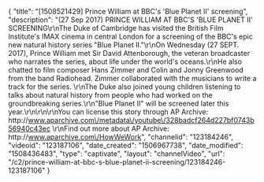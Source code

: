 {
    "title": "[1508521429] Prince William at BBC's 'Blue Planet II' screening",
    "description": "(27 Sep 2017) PRINCE WILLIAM AT BBC'S 'BLUE PLANET II' SCREENING\r\nThe Duke of Cambridge has visited the British Film Institute's IMAX cinema in central London for a screening of the BBC's epic new natural history series \"Blue Planet II.\"\r\nOn Wednesday (27 SEPT. 2017), Prince William met Sir David Attenborough, the veteran broadcaster who narrates the series, about life under the world's oceans.\r\nHe also chatted to film composer Hans Zimmer and Colin and Jonny Greenwood from the band Radiohead.  Zimmer collaborated with the musicians to write a track for the series.  \r\nThe Duke also joined young children listening to talks about natural history from people who had worked on the groundbreaking series.\r\n\"Blue Planet II\" will be screened later this year.\r\n\r\n\r\nYou can license this story through AP Archive: http:\/\/www.aparchive.com\/metadata\/youtube\/328badcf264d227bf0743b56940c43ec \r\nFind out more about AP Archive: http:\/\/www.aparchive.com\/HowWeWork",
    "channelid": "123184246",
    "videoid": "123187106",
    "date_created": "1506967738",
    "date_modified": "1508436483",
    "type": "captivate",
    "layout": "channelVideo",
    "url": "\/c2\/prince-william-at-bbc-s-blue-planet-ii-screening\/123184246-123187106"
}